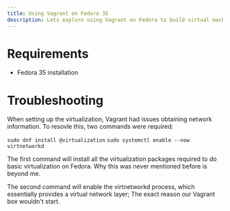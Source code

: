 ```yaml
---
title: Using Vagrant on Fedora 35
description: Lets explore using Vagrant on Fedora to build virtual machines in bulk. Useful for testing bash and ansible scripts at scale.
---
```


# Requirements

- Fedora 35 installation

# Troubleshooting

When setting up the virtualization, Vagrant had issues obtaining network information. To resovle this, two commands were required: 

`sudo dnf install @virtualization`
`sudo systemctl enable --now virtnetworkd`

The first command will install all the virtualization packages required to do basic virtualization on Fedora. Why this was never mentioned before is beyond me. 

The second command will enable the virtnetworkd process, which essentially provides a virtual network layer; The exact reason our Vagrant box wouldn't start. 